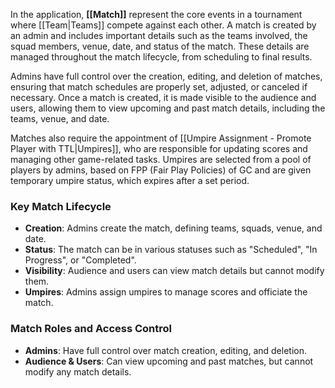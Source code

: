In the application, **[[Match]]** represent the core events in a tournament where [[Team|Teams]] compete against each other. A match is created by an admin and includes important details such as the teams involved, the squad members, venue, date, and status of the match. These details are managed throughout the match lifecycle, from scheduling to final results.

Admins have full control over the creation, editing, and deletion of matches, ensuring that match schedules are properly set, adjusted, or canceled if necessary. Once a match is created, it is made visible to the audience and users, allowing them to view upcoming and past match details, including the teams, venue, and date.

Matches also require the appointment of [[Umpire Assignment - Promote Player with TTL|Umpires]], who are responsible for updating scores and managing other game-related tasks. Umpires are selected from a pool of players by admins, based on FPP (Fair Play Policies) of GC and are given temporary umpire status, which expires after a set period.

### Key Match Lifecycle

- **Creation**: Admins create the match, defining teams, squads, venue, and date.
- **Status**: The match can be in various statuses such as "Scheduled", "In Progress", or "Completed".
- **Visibility**: Audience and users can view match details but cannot modify them.
- **Umpires**: Admins assign umpires to manage scores and officiate the match.

### Match Roles and Access Control

- **Admins**: Have full control over match creation, editing, and deletion.
- **Audience & Users**: Can view upcoming and past matches, but cannot modify any match details.